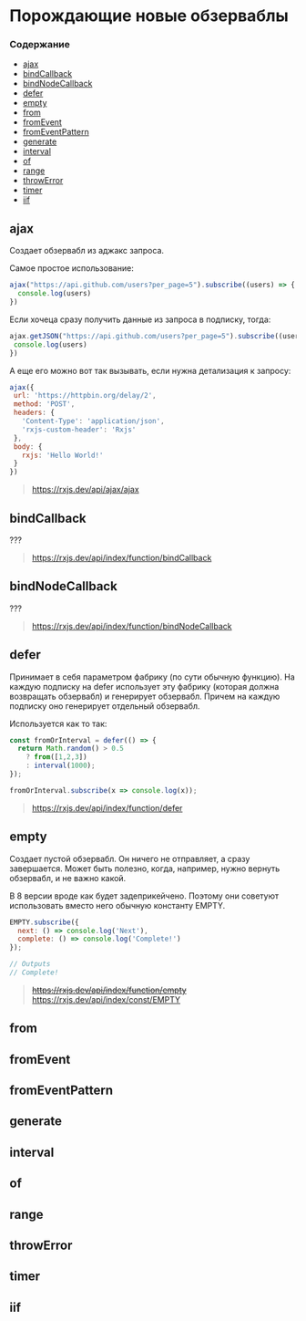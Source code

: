 # Порождающие новые обзерваблы

### Содержание

* [ajax](#ajax)
* [bindCallback](#bindcallback)
* [bindNodeCallback](#bindnodecallback)
* [defer](#defer)
* [empty](#empty)
* [from](#from)
* [fromEvent](#fromevent)
* [fromEventPattern](#fromeventpattern)
* [generate](#generate)
* [interval](#interval)
* [of](#of)
* [range](#range)
* [throwError](#throwerror)
* [timer](#timer)
* [iif](#iif)

## ajax

Создает обзервабл из аджакс запроса.

Самое простое использование:
```js
ajax("https://api.github.com/users?per_page=5").subscribe((users) => {
  console.log(users)
})
```

 Если хочеца сразу получить данные из запроса в подписку, тогда:
 ```js
ajax.getJSON("https://api.github.com/users?per_page=5").subscribe((users) => {
  console.log(users)
})
 ```

 А еще его можно вот так вызывать, если нужна детализация к запросу:

 ```js
ajax({
  url: 'https://httpbin.org/delay/2',
  method: 'POST',
  headers: {
    'Content-Type': 'application/json',
    'rxjs-custom-header': 'Rxjs'
  },
  body: {
    rxjs: 'Hello World!'
  }
})
 ```

> https://rxjs.dev/api/ajax/ajax

## bindCallback

???

> https://rxjs.dev/api/index/function/bindCallback

## bindNodeCallback

???

> https://rxjs.dev/api/index/function/bindNodeCallback

## defer

Принимает в себя параметром фабрику (по сути обычную функцию). На каждую подписку на defer использует эту фабрику (которая должна возвращать обзервабл) и генерирует обзервабл. Причем на каждую подписку оно генерирует отдельный обзервабл.

Используется как то так:
```js
const fromOrInterval = defer(() => {
  return Math.random() > 0.5
    ? from([1,2,3])
    : interval(1000);
});

fromOrInterval.subscribe(x => console.log(x));
```

> https://rxjs.dev/api/index/function/defer


## empty

Создает пустой обзервабл. Он ничего не отправляет, а сразу завершается. Может быть полезно, когда, например, нужно вернуть обзервабл, и не важно какой.

В 8 версии вроде как будет задеприкейчено. Поэтому они советуют использовать вместо него обычную константу EMPTY.

```js
EMPTY.subscribe({
  next: () => console.log('Next'),
  complete: () => console.log('Complete!')
});

// Outputs
// Complete!
```

> ~~https://rxjs.dev/api/index/function/empty~~
> https://rxjs.dev/api/index/const/EMPTY

## from

## fromEvent

## fromEventPattern

## generate

## interval

## of

## range

## throwError

## timer

## iif